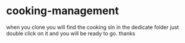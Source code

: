 # cooking-management
when you clone you will find the cooking sln in the dedicate folder just double click on it and you will be ready to go. thanks
